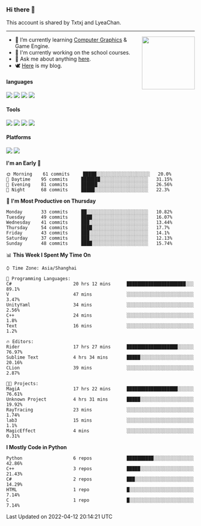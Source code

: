 ### Hi there 👋

This account is shared by Txtxj and LyeaChan.

---

<img align="right" height="141" src="https://github-readme-stats.vercel.app/api?username=txtxj&theme=tokyonight&show_icons=true&count_private=true">

- 🌱 I’m currently learning [Computer Graphics](https://github.com/txtxj/GAMES101) & Game Engine.
- 🐶 I'm currently working on the school courses.
- 💬 Ask me about anything [here](https://github.com/txtxj/txtxj/issues).
- 🕊️ [Here](https://txtxj.top) is my blog.

#### languages

![](https://img.shields.io/badge/C++-00599C?logo=cplusplus&logoColor=fff)
![](https://img.shields.io/badge/Python-3e74a2?logo=python&logoColor=fff)
![](https://img.shields.io/badge/C%23-239120?logo=csharp&logoColor=fff)
![](https://img.shields.io/badge/C-A8B9CC?logo=c&logoColor=555)


#### Tools

![](https://img.shields.io/badge/JetBrains-000000?logo=jetbrains&logoColor=fff)
![](https://img.shields.io/badge/SublimeText_3-FF9800?logo=sublimetext&logoColor=fff)
![](https://img.shields.io/badge/UE_4-0E1128?logo=unrealengine&logoColor=fff)
![](https://img.shields.io/badge/unity-FFFFFF?logo=unity&logoColor=000)

#### Platforms

![](https://img.shields.io/badge/Ubuntu_20.04-E95420?logo=ubuntu&logoColor=fff)
![](https://img.shields.io/badge/Windows_10-0078D6?logo=windows&logoColor=fff)


<!--START_SECTION:waka-->
**I'm an Early 🐤** 

```text
🌞 Morning    61 commits     █████░░░░░░░░░░░░░░░░░░░░   20.0% 
🌆 Daytime    95 commits     ███████░░░░░░░░░░░░░░░░░░   31.15% 
🌃 Evening    81 commits     ██████░░░░░░░░░░░░░░░░░░░   26.56% 
🌙 Night      68 commits     █████░░░░░░░░░░░░░░░░░░░░   22.3%

```
📅 **I'm Most Productive on Thursday** 

```text
Monday       33 commits     ██░░░░░░░░░░░░░░░░░░░░░░░   10.82% 
Tuesday      49 commits     ████░░░░░░░░░░░░░░░░░░░░░   16.07% 
Wednesday    41 commits     ███░░░░░░░░░░░░░░░░░░░░░░   13.44% 
Thursday     54 commits     ████░░░░░░░░░░░░░░░░░░░░░   17.7% 
Friday       43 commits     ███░░░░░░░░░░░░░░░░░░░░░░   14.1% 
Saturday     37 commits     ███░░░░░░░░░░░░░░░░░░░░░░   12.13% 
Sunday       48 commits     ████░░░░░░░░░░░░░░░░░░░░░   15.74%

```


📊 **This Week I Spent My Time On** 

```text
⌚︎ Time Zone: Asia/Shanghai

💬 Programming Languages: 
C#                       20 hrs 12 mins      ██████████████████████░░░   89.1% 
V                        47 mins             ░░░░░░░░░░░░░░░░░░░░░░░░░   3.47% 
UnityYaml                34 mins             ░░░░░░░░░░░░░░░░░░░░░░░░░   2.56% 
C++                      24 mins             ░░░░░░░░░░░░░░░░░░░░░░░░░   1.8% 
Text                     16 mins             ░░░░░░░░░░░░░░░░░░░░░░░░░   1.2%

🔥 Editors: 
Rider                    17 hrs 27 mins      ███████████████████░░░░░░   76.97% 
Sublime Text             4 hrs 34 mins       █████░░░░░░░░░░░░░░░░░░░░   20.16% 
CLion                    39 mins             ░░░░░░░░░░░░░░░░░░░░░░░░░   2.87%

🐱‍💻 Projects: 
MagiA                    17 hrs 22 mins      ███████████████████░░░░░░   76.61% 
Unknown Project          4 hrs 31 mins       █████░░░░░░░░░░░░░░░░░░░░   19.92% 
RayTracing               23 mins             ░░░░░░░░░░░░░░░░░░░░░░░░░   1.74% 
lab3                     15 mins             ░░░░░░░░░░░░░░░░░░░░░░░░░   1.1% 
MagicEffect              4 mins              ░░░░░░░░░░░░░░░░░░░░░░░░░   0.31%

```

**I Mostly Code in Python** 

```text
Python                   6 repos             ██████████░░░░░░░░░░░░░░░   42.86% 
C++                      3 repos             █████░░░░░░░░░░░░░░░░░░░░   21.43% 
C#                       2 repos             ███░░░░░░░░░░░░░░░░░░░░░░   14.29% 
HTML                     1 repo              █░░░░░░░░░░░░░░░░░░░░░░░░   7.14% 
C                        1 repo              █░░░░░░░░░░░░░░░░░░░░░░░░   7.14%

```



 Last Updated on 2022-04-12 20:14:21 UTC
<!--END_SECTION:waka-->
